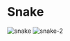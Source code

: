 # Snake
![snake](https://user-images.githubusercontent.com/107277624/218236982-8f0ba053-33b0-4ea6-bada-5193197d81a2.png)
![snake-2](https://user-images.githubusercontent.com/107277624/218236986-b7d5cc39-8336-4e26-9169-79b8988905a5.png)
